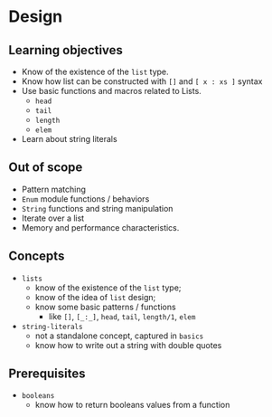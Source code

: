 # Design

## Learning objectives

- Know of the existence of the `list` type.
- Know how list can be constructed with `[]` and `[ x : xs ]` syntax
- Use basic functions and macros related to Lists.
  - `head`
  - `tail`
  - `length`
  - `elem`
- Learn about string literals

## Out of scope

- Pattern matching
- `Enum` module functions / behaviors
- `String` functions and string manipulation
- Iterate over a list
- Memory and performance characteristics.

## Concepts

- `lists`
  - know of the existence of the `list` type;
  - know of the idea of `list` design;
  - know some basic patterns / functions
    - like `[]`, `[_:_]`, `head`, `tail`, `length/1`, `elem`
- `string-literals`
  - not a standalone concept, captured in `basics`
  - know how to write out a string with double quotes

## Prerequisites

- `booleans`
  - know how to return booleans values from a function
